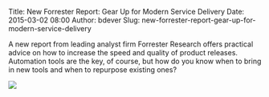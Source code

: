 Title: New Forrester Report: Gear Up for Modern Service Delivery
Date: 2015-03-02 08:00
Author: bdever
Slug: new-forrester-report-gear-up-for-modern-service-delivery

<div
class="field field-name-body field-type-text-with-summary field-label-hidden">

<div class="field-items">

<div class="field-item even">

A new report from leading analyst firm Forrester Research offers
practical advice on how to increase the speed and quality of product
releases. Automation tools are the key, of course, but how do you know
when to bring in new tools and when to repurpose existing ones?

</p>

![](http://www.perforce.com/sites/default/files/Screen%20Shot%202015-03-02)

</p>
<p>

</div>

</div>

</div>

</p>

